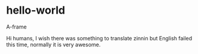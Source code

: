 # hello-world
A-frame

Hi humans,
I wish there was something to translate zinnin but English failed this time, normally it is very awesome.
